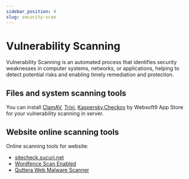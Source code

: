 ```yaml
---
sidebar_position: 4
slug: security-scan
---
```


# Vulnerability Scanning

Vulnerability Scanning is an automated process that identifies security weaknesses in computer systems, networks, or applications, helping to detect potential risks and enabling timely remediation and protection.  

## Files and system scanning tools

You can install [ClamAV](../../clamav), [Trivi](../../trivy), [Kaspersky](../../kaspersky),[Checkov](../../Checkov) by Websoft9 App Store for your vulnerability scanning in server.  

## Website online scanning tools

Online scanning tools for website:

- [sitecheck.sucuri.net](https://sitecheck.sucuri.net/)
- [Wordfence Scan Enabled](https://wordpress.org/plugins/wordfence/)
- [Quttera Web Malware Scanner ](https://quttera.com)